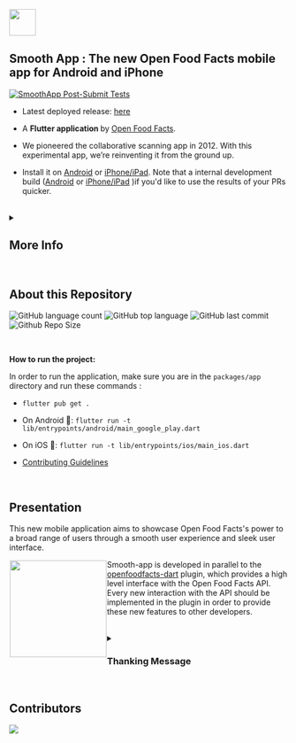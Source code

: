 <picture>
  <source media="(prefers-color-scheme: dark)" srcset="https://static.openfoodfacts.org/images/logos/off-logo-horizontal-dark.png?refresh_github_cache=1">
  <source media="(prefers-color-scheme: light)" srcset="https://static.openfoodfacts.org/images/logos/off-logo-horizontal-light.png?refresh_github_cache=1">
  <img height="48" src="https://static.openfoodfacts.org/images/logos/off-logo-horizontal-light.svg">
</picture>

<br>

## Smooth App : The new Open Food Facts mobile app for Android and iPhone

[![SmoothApp Post-Submit Tests](https://github.com/openfoodfacts/smooth-app/actions/workflows/postsubmit.yml/badge.svg)](https://github.com/openfoodfacts/smooth-app/actions/workflows/postsubmit.yml)

- Latest deployed release: [here](https://github.com/openfoodfacts/smooth-app/releases/tag/v3.23.0)

- A <b> Flutter application </b> by [Open Food Facts](https://github.com/openfoodfacts). 

- We pioneered the collaborative scanning app in 2012. With this experimental app, we’re reinventing it from the ground up.

- Install it on [Android](https://play.google.com/store/apps/details?id=org.openfoodfacts.scanner) or [iPhone/iPad](https://apps.apple.com/app/open-food-facts/id588797948). Note that a internal development build ([Android](https://play.google.com/apps/internaltest/4699092342921529278) or [iPhone/iPad](https://testflight.apple.com/join/c2tiBHgd) )if you'd like to use the results of your PRs quicker.



<br>

<details><summary><h2> More Info </h2></summary>

## You get : 
- a scan that truly matches who you are (Green: the product matches your criteria, Red: there is a problem, Gray: Help us answer you by photographing the products)
- a product page that's knowledgeable, building on the vast amount of food facts we collect collaboratively, and other sources of knowledge, to help you make better food decisions
## You can : 
- scan and compare in 15 seconds the 3 brands of tomato sauces left on the shelf, on your terms.
- get a tailored comparison of any food category
- set your preferences without ruining your privacy

## Criteria you can pick : 
- Environment: Eco-Score
- Health: Additives & Ultra processed foods, Salt, Allergens, Nutri-Score

</details>

<br>

## About this Repository

![GitHub language count](https://img.shields.io/github/languages/count/openfoodfacts/smooth-app?style=for-the-badge&color=brightgreen)
![GitHub top language](https://img.shields.io/github/languages/top/openfoodfacts/smooth-app?style=for-the-badge&color=aqua)
![GitHub last commit](https://img.shields.io/github/last-commit/openfoodfacts/smooth-app?style=for-the-badge&color=blue)
![Github Repo Size](https://img.shields.io/github/repo-size/openfoodfacts/smooth-app?style=for-the-badge&color=aqua)




<br>


<b>How to run the project:</b>

In order to run the application, make sure you are in the `packages/app` directory and run these commands :

- `flutter pub get .`
  
- On Android 🤖: `flutter run -t lib/entrypoints/android/main_google_play.dart`

- On iOS 🍎: `flutter run -t lib/entrypoints/ios/main_ios.dart`

- [Contributing Guidelines](https://github.com/openfoodfacts/smooth-app/blob/develop/CONTRIBUTING.md)

<br>

## Presentation

This new mobile application aims to showcase Open Food Facts's power to a broad range of users through a smooth user experience and sleek user interface.

<img height='175' src="https://user-images.githubusercontent.com/1689815/168430524-3adc923a-1ce3-4233-9af5-02e9d49a76ca.png" align="left" hspace="1" vspace="1">

Smooth-app is developed in parallel to the [openfoodfacts-dart](https://github.com/openfoodfacts/openfoodfacts-dart) plugin, which provides a high level interface with the Open Food Facts API.
Every new interaction with the API should be implemented in the plugin in order to provide these new features to other developers.

<br>

<details><summary><h3> Thanking Message </h3></summary>

The app was initially created by Primael. The new Open Food Facts app (smooth_app) was then made possible thanks to an initial grant by the Mozilla Foundation in February 2020, after Pierre pitched them the idea at FOSDEM. A HUGE THANKS 🧡
In addition to the core role of the community, we also had the support from several Google.org fellows and a ShareIt fellow that helped us eventually release the app in June 2022.

</details>

<br>

## Contributors

<a href="https://github.com/openfoodfacts/smooth-app/graphs/contributors">
  <img src="https://contrib.rocks/image?repo=openfoodfacts/smooth-app" />
</a>
